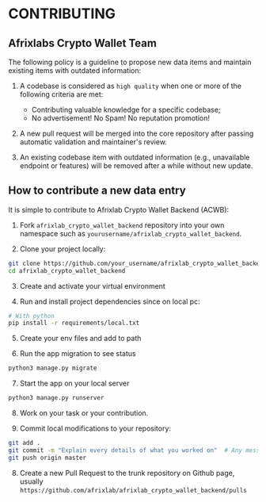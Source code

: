 # CONTRIBUTING

## Afrixlabs Crypto Wallet Team

The following policy is a guideline to propose new data items and maintain existing items with outdated information:

1. A codebase is considered as `high quality` when one or more of the following criteria are met:
    * Contributing valuable knowledge for a specific codebase;
    * No advertisement! No Spam! No reputation promotion!

2. A new pull request will be merged into the core repository after passing automatic validation and maintainer's review.

3. An existing codebase item with outdated information (e.g., unavailable endpoint or features) will be removed after a while without new update.

## How to contribute a new data entry

It is simple to contribute to Afrixlab Crypto Wallet Backend (ACWB):

1. Fork `afrixlab_crypto_wallet_backend` repository into your own namespace such as `yourusername/afrixlab_crypto_wallet_backend`.

2. Clone your project locally:
```bash
git clone https://github.com/your_username/afrixlab_crypto_wallet_backend.git
cd afrixlab_crypto_wallet_backend
```

3. Create and activate your virtual environment

4. Run and install project dependencies since on local pc:
```bash
# With python
pip install -r requirements/local.txt
```
5. Create your env files and add to path 

6. Run the app migration to see status
``` bash
python3 manage.py migrate
```

7. Start the app on your local server
``` bash
python3 manage.py runserver
```

8. Work on your task or your contribution.

6. Commit local modifications to your repository:
```bash
git add .
git commit -m "Explain every details of what you worked on"  # Any message as you want
git push origin master
```

8. Create a new Pull Request to the trunk repository on Github page, usually `https://github.com/afrixlab/afrixlab_crypto_wallet_backend/pulls`